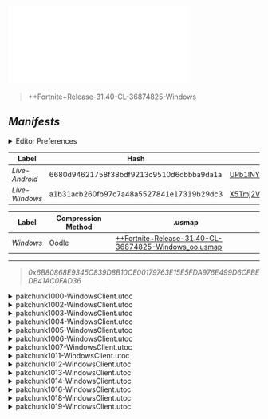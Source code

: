<a href="#manifests">
  <img style="pointer-events: none" src="https://raw.githubusercontent.com/Tectors/fn-archive/master/.github/source/dependents/gen.31.40.svg" width="360" height="155"\>
</a>

 >  
  
  > ++Fortnite+Release-31.40-CL-36874825-Windows

## *Manifests*
<details>
  <summary>Editor Preferences</summary>

 > 
    ((Value="0x9EAD4F4554D3AD4EDE6A09CA03F20EE4662314F17A5DDDA65C3605ED8AE7BA65",Guid="083635DE237C87482DC022635E04BC7E"),(Value="0x3FE727A46F476E3AE1446731087F850F90B5F5C4908A3D95EE91D3B1B55F8BF4",Guid="1269E6F7E620736515D3F57CE4B2938A"),(Value="0xDB20FB2F01BE83B4BCA4C9042E1C1C1D73BD67D976FB8529C18645ABF7C74AEC",Guid="1759015C47EAE151CF9C269B847F125A"),(Value="0x5BF1DD7C0AD74B0BC6F9CFA94D7FB768DA096B0BB894FB01F9C3D6A673019D90",Guid="205E83E941E613D6DDF175294CD7B508"),(Value="0x07FB92487742F08B1271C592DABB7C0A0D250631B7FA4F8D72EDA9FEAB41F354",Guid="2E8C63FEDFFE6B835126B6FF7CB47062"),(Value="0x9A2ED3698CA50DC7E275A04AA45FAB1C453D1EE30E1E656A862B9A8380BC2925",Guid="2E905754493650DF88C8E97682EB82CC"),(Value="0xD70A9F958559B0FB14CB8B641E436014D8FB082E65CA1D1F5001494F552C9222",Guid="36A1455D04820E3D498C146613F97D3A"),(Value="0x3FF49F4F721B58A412E50204D347034FFA91E6899A9B516508D11B98AE3862EA",Guid="92034B55AFBF9B8D79879A805EA50D70"),(Value="0x741C4107E5180FF3E3B0FD8EB890D07656B5D9E9B3FF2D93A5869C9CE2A07432",Guid="97493B05A5BF87C5D621EBB9F9C93E41"),(Value="0x6EBED8BB66F2C305FAFE04E0B05EBEC8E82F6A0F769C71C1ACDCD29D062F325E",Guid="A1892DD6A665D23CFAD3173CAD32B65C"),(Value="0x49CFAF4FA18B80A5CF627A89743305FA225FDC60CCAB84B3E31D65C5F0FD074E",Guid="BE857852220784849F13E1F3B6448051"),(Value="0x716C3E03D71CD35C377B00976C683C2FB1023E7524EA4CBFFE35B4903BC4D41F",Guid="CB7BF49198C9D5695AC69EDCE2448EF6"),(Value="0xA613F56C03653B53E97745DA8ACB99F80D08B8118A940380CE658C3C6B1CF06D",Guid="D12059472F9FC9E8C71C715BFAE3333B"),(Value="0x751854ACBDF400D7A47E33184B70437EEC54CBE8E890F1B263542DECE61FA2A0",Guid="FC29F85DE0913DA71729BF081D5BC360"))
</details>

| Label | Hash | Route |
| - | - | - |
| *Live-Android* | 6680d94621758f38bdf9213c9510d6dbbba9da1a | [UPb1lNYJiNmBpcSLH0q_e8gGnl2wng](https://github.com/Tectors/fn-archive/blob/master/manifests/UPb1lNYJiNmBpcSLH0q_e8gGnl2wng.manifest) |
| *Live-Windows* | a1b31acb260fb97c7a48a5527841e17319b29dc3 | [X5Tmj2VhA3sjmqNTGEeqU8xXpEewPw](https://github.com/Tectors/fn-archive/blob/master/manifests/X5Tmj2VhA3sjmqNTGEeqU8xXpEewPw.manifest) |


| Label | Compression Method | .usmap |
| - | - | - |
| *Windows* | Oodle | [++Fortnite+Release-31.40-CL-36874825-Windows_oo.usmap](https://github.com/Tectors/fn-archive/blob/master/manifests/mappings/++Fortnite+Release-31.40-CL-36874825-Windows_oo.usmap) |

---

> *0x6B80868E9345C839D8B10CE00179763E15E5FDA976E499D6CFBEDB41AC0FAD36*

<details>
  <summary>pakchunk1000-WindowsClient.utoc</summary>

 > 
    0x9EAD4F4554D3AD4EDE6A09CA03F20EE4662314F17A5DDDA65C3605ED8AE7BA65
    KEYCHAIN: 083635DE237C87482DC022635E04BC7E:nq1PRVTTrU7eagnKA/IO5GYjFPF6Xd2mXDYF7YrnumU=

  <img src="https://raw.githubusercontent.com/Tectors/fn-archive/master/.github/source/dependents/referred/Pickaxe_ShrimpStroll.svg" width="100"> <img src="https://raw.githubusercontent.com/Tectors/fn-archive/master/.github/source/dependents/referred/Pickaxe_CitrusSpoon.svg" width="100"> <img src="https://raw.githubusercontent.com/Tectors/fn-archive/master/.github/source/dependents/referred/EID_ShrimpStroll_NPC.svg" width="100"> <img src="https://raw.githubusercontent.com/Tectors/fn-archive/master/.github/source/dependents/referred/Character_ShrimpStroll.svg" width="100"> <img src="https://raw.githubusercontent.com/Tectors/fn-archive/master/.github/source/dependents/referred/Backpack_ShrimpStroll.svg" width="100"> 
</details>

<details>
  <summary>pakchunk1002-WindowsClient.utoc</summary>

 > 
    0x3FE727A46F476E3AE1446731087F850F90B5F5C4908A3D95EE91D3B1B55F8BF4
    KEYCHAIN: 1269E6F7E620736515D3F57CE4B2938A:P+cnpG9HbjrhRGcxCH+FD5C19cSQij2V7pHTsbVfi/Q=

  <img src="https://raw.githubusercontent.com/Tectors/fn-archive/master/.github/source/dependents/referred/Character_SteakSting.svg" width="100"> <img src="https://raw.githubusercontent.com/Tectors/fn-archive/master/.github/source/dependents/referred/Backpack_SteakSting.svg" width="100"> 
</details>

<details>
  <summary>pakchunk1003-WindowsClient.utoc</summary>

 > 
    0xDB20FB2F01BE83B4BCA4C9042E1C1C1D73BD67D976FB8529C18645ABF7C74AEC
    KEYCHAIN: 1759015C47EAE151CF9C269B847F125A:2yD7LwG+g7S8pMkELhwcHXO9Z9l2+4UpwYZFq/fHSuw=

  <img src="https://raw.githubusercontent.com/Tectors/fn-archive/master/.github/source/dependents/referred/Wrap_WarmShade.svg" width="100"> <img src="https://raw.githubusercontent.com/Tectors/fn-archive/master/.github/source/dependents/referred/Pickaxe_WarmShadeWeasel.svg" width="100"> <img src="https://raw.githubusercontent.com/Tectors/fn-archive/master/.github/source/dependents/referred/Pickaxe_WarmShadeWagon.svg" width="100"> <img src="https://raw.githubusercontent.com/Tectors/fn-archive/master/.github/source/dependents/referred/EID_WarmShadeWagon.svg" width="100"> <img src="https://raw.githubusercontent.com/Tectors/fn-archive/master/.github/source/dependents/referred/EID_WarmShade.svg" width="100"> <img src="https://raw.githubusercontent.com/Tectors/fn-archive/master/.github/source/dependents/referred/Character_WarmShadeWeasel.svg" width="100"> <img src="https://raw.githubusercontent.com/Tectors/fn-archive/master/.github/source/dependents/referred/Character_WarmShadeWagon.svg" width="100"> <img src="https://raw.githubusercontent.com/Tectors/fn-archive/master/.github/source/dependents/referred/Backpack_WarmShadeWeasel.svg" width="100"> <img src="https://raw.githubusercontent.com/Tectors/fn-archive/master/.github/source/dependents/referred/Backpack_WarmShadeWagon.svg" width="100"> 
</details>

<details>
  <summary>pakchunk1004-WindowsClient.utoc</summary>

 > 
    0x5BF1DD7C0AD74B0BC6F9CFA94D7FB768DA096B0BB894FB01F9C3D6A673019D90
    KEYCHAIN: 205E83E941E613D6DDF175294CD7B508:W/HdfArXSwvG+c+pTX+3aNoJawu4lPsB+cPWpnMBnZA=

  </details>

<details>
  <summary>pakchunk1005-WindowsClient.utoc</summary>

 > 
    0x07FB92487742F08B1271C592DABB7C0A0D250631B7FA4F8D72EDA9FEAB41F354
    KEYCHAIN: 2E8C63FEDFFE6B835126B6FF7CB47062:B/uSSHdC8IsSccWS2rt8Cg0lBjG3+k+Ncu2p/qtB81Q=

  </details>

<details>
  <summary>pakchunk1006-WindowsClient.utoc</summary>

 > 
    0x9A2ED3698CA50DC7E275A04AA45FAB1C453D1EE30E1E656A862B9A8380BC2925
    KEYCHAIN: 2E905754493650DF88C8E97682EB82CC:mi7TaYylDcfidaBKpF+rHEU9HuMOHmVqhiuag4C8KSU=

  </details>

<details>
  <summary>pakchunk1007-WindowsClient.utoc</summary>

 > 
    0xD70A9F958559B0FB14CB8B641E436014D8FB082E65CA1D1F5001494F552C9222
    KEYCHAIN: 36A1455D04820E3D498C146613F97D3A:1wqflYVZsPsUy4tkHkNgFNj7CC5lyh0fUAFJT1UskiI=

  </details>

<details>
  <summary>pakchunk1011-WindowsClient.utoc</summary>

 > 
    0x3FF49F4F721B58A412E50204D347034FFA91E6899A9B516508D11B98AE3862EA
    KEYCHAIN: 92034B55AFBF9B8D79879A805EA50D70:P/SfT3IbWKQS5QIE00cDT/qR5omam1FlCNEbmK44Yuo=

  <img src="https://raw.githubusercontent.com/Tectors/fn-archive/master/.github/source/dependents/referred/Wrap_ElbowChat.svg" width="100"> <img src="https://raw.githubusercontent.com/Tectors/fn-archive/master/.github/source/dependents/referred/Pickaxe_ElbowChat.svg" width="100"> <img src="https://raw.githubusercontent.com/Tectors/fn-archive/master/.github/source/dependents/referred/Character_ElbowChat.svg" width="100"> <img src="https://raw.githubusercontent.com/Tectors/fn-archive/master/.github/source/dependents/referred/Backpack_ElbowChatUniversal.svg" width="100"> 
</details>

<details>
  <summary>pakchunk1012-WindowsClient.utoc</summary>

 > 
    0x741C4107E5180FF3E3B0FD8EB890D07656B5D9E9B3FF2D93A5869C9CE2A07432
    KEYCHAIN: 97493B05A5BF87C5D621EBB9F9C93E41:dBxBB+UYD/PjsP2OuJDQdla12emz/y2TpYacnOKgdDI=

  <img src="https://raw.githubusercontent.com/Tectors/fn-archive/master/.github/source/dependents/referred/EID_Dimension.svg" width="100"> 
</details>

<details>
  <summary>pakchunk1013-WindowsClient.utoc</summary>

 > 
    0x6EBED8BB66F2C305FAFE04E0B05EBEC8E82F6A0F769C71C1ACDCD29D062F325E
    KEYCHAIN: A1892DD6A665D23CFAD3173CAD32B65C:br7Yu2bywwX6/gTgsF6+yOgvag92nHHBrNzSnQYvMl4=

  <img src="https://raw.githubusercontent.com/Tectors/fn-archive/master/.github/source/dependents/referred/Pickaxe_SoupGoal.svg" width="100"> <img src="https://raw.githubusercontent.com/Tectors/fn-archive/master/.github/source/dependents/referred/Pickaxe_DoughDisk.svg" width="100"> <img src="https://raw.githubusercontent.com/Tectors/fn-archive/master/.github/source/dependents/referred/Character_SoupGoal.svg" width="100"> <img src="https://raw.githubusercontent.com/Tectors/fn-archive/master/.github/source/dependents/referred/Character_DoughDisk.svg" width="100"> <img src="https://raw.githubusercontent.com/Tectors/fn-archive/master/.github/source/dependents/referred/Backpack_SoupGoal.svg" width="100"> <img src="https://raw.githubusercontent.com/Tectors/fn-archive/master/.github/source/dependents/referred/Backpack_DoughDisk.svg" width="100"> 
</details>

<details>
  <summary>pakchunk1014-WindowsClient.utoc</summary>

 > 
    0x49CFAF4FA18B80A5CF627A89743305FA225FDC60CCAB84B3E31D65C5F0FD074E
    KEYCHAIN: BE857852220784849F13E1F3B6448051:Sc+vT6GLgKXPYnqJdDMF+iJf3GDMq4Sz4x1lxfD9B04=

  <img src="https://raw.githubusercontent.com/Tectors/fn-archive/master/.github/source/dependents/referred/EID_Enchant_Sync.svg" width="100"> <img src="https://raw.githubusercontent.com/Tectors/fn-archive/master/.github/source/dependents/referred/EID_Enchant_Follower.svg" width="100"> <img src="https://raw.githubusercontent.com/Tectors/fn-archive/master/.github/source/dependents/referred/EID_Enchant.svg" width="100"> 
</details>

<details>
  <summary>pakchunk1016-WindowsClient.utoc</summary>

 > 
    0x716C3E03D71CD35C377B00976C683C2FB1023E7524EA4CBFFE35B4903BC4D41F
    KEYCHAIN: CB7BF49198C9D5695AC69EDCE2448EF6:cWw+A9cc01w3ewCXbGg8L7ECPnUk6ky//jW0kDvE1B8=

  <img src="https://raw.githubusercontent.com/Tectors/fn-archive/master/.github/source/dependents/referred/Wrap_CraneAnchor.svg" width="100"> <img src="https://raw.githubusercontent.com/Tectors/fn-archive/master/.github/source/dependents/referred/Pickaxe_CraneAnchor.svg" width="100"> <img src="https://raw.githubusercontent.com/Tectors/fn-archive/master/.github/source/dependents/referred/EID_CraneAnchor.svg" width="100"> <img src="https://raw.githubusercontent.com/Tectors/fn-archive/master/.github/source/dependents/referred/Character_CraneAnchor.svg" width="100"> <img src="https://raw.githubusercontent.com/Tectors/fn-archive/master/.github/source/dependents/referred/Backpack_CraneAnchor.svg" width="100"> 
</details>

<details>
  <summary>pakchunk1018-WindowsClient.utoc</summary>

 > 
    0xA613F56C03653B53E97745DA8ACB99F80D08B8118A940380CE658C3C6B1CF06D
    KEYCHAIN: D12059472F9FC9E8C71C715BFAE3333B:phP1bANlO1Ppd0XaisuZ+A0IuBGKlAOAzmWMPGsc8G0=

  </details>

<details>
  <summary>pakchunk1019-WindowsClient.utoc</summary>

 > 
    0x751854ACBDF400D7A47E33184B70437EEC54CBE8E890F1B263542DECE61FA2A0
    KEYCHAIN: FC29F85DE0913DA71729BF081D5BC360:dRhUrL30ANekfjMYS3BDfuxUy+jokPGyY1Qt7OYfoqA=

  <img src="https://raw.githubusercontent.com/Tectors/fn-archive/master/.github/source/dependents/referred/EID_Caffeine.svg" width="100"> 
</details>

